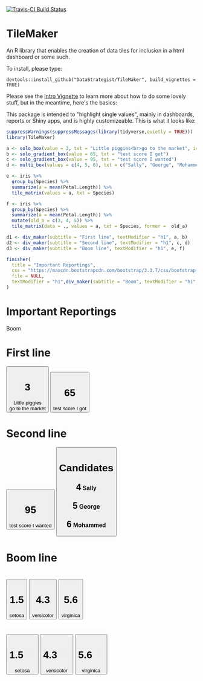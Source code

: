 
[![Travis-CI Build Status](https://travis-ci.org/DataStrategist/TileMaker.svg?branch=master)](https://travis-ci.org/DataStrategist/TileMaker)

TileMaker
=========

An R library that enables the creation of data tiles for inclusion in a html dashboard or some such.

To install, please type:

    devtools::install_github("DataStrategist/TileMaker", build_vignettes = TRUE)

Please see the [Intro Vignette](http://datastrategist.github.io/TileMaker/articles/Intro.html) to learn more about how to do some lovely stuff, but in the meantime, here's the basics:

This package is intended to "highlight single values", mainly in dashboards, reports or Shiny apps, and is highly customizeable. This is what it looks like:

``` r
suppressWarnings(suppressMessages(library(tidyverse,quietly = TRUE)))
library(TileMaker)

a <- solo_box(value = 3, txt = "Little piggies<br>go to the market", icon = "piggy-bank")
b <- solo_gradient_box(value = 65, txt = "test score I got")
c <- solo_gradient_box(value = 95, txt = "test score I wanted")
d <- multi_box(values = c(4, 5, 6), txt = c("Sally", "George", "Mohammed"), icons = c("check", "plus", "calendar"), title = "Candidates")

e <- iris %>%
  group_by(Species) %>%
  summarize(a = mean(Petal.Length)) %>%
  tile_matrix(values = a, txt = Species)

f <- iris %>%
  group_by(Species) %>%
  summarize(a = mean(Petal.Length)) %>%
  mutate(old_a = c(3, 4, 5)) %>%
  tile_matrix(data = ., values = a, txt = Species, former =  old_a)

d1 <- div_maker(subtitle = "First line", textModifier = "h1", a, b)
d2 <- div_maker(subtitle = "Second line", textModifier = "h1", c, d)
d3 <- div_maker(subtitle = "Boom line", textModifier = "h1", e, f)

finisher(
  title = "Important Reportings", 
  css = "https://maxcdn.bootstrapcdn.com/bootstrap/3.3.7/css/bootstrap.min.css",
  file = NULL, 
  textModifier = "h1",div_maker(subtitle = "Boom", textModifier = "hi",d1, d2, d3)
)
```

<!--html_preserve-->
<html>
<body>
<h1>
Important Reportings
</h1>
<hi>Boom</hi>
<h1>
First line
</h1>
<a>
<button class="btn btn-md btn-info" role="button" type="info">
<h1>
<i class="glyphicon glyphicon-piggy-bank"></i> 3
</h1>
Little piggies<br>go to the market
</button>
</a> <a>
<button class="btn btn-md btn-warning" role="button" type="warning">
<h1>
65
</h1>
test score I got
</button>
</a>

<h1>
Second line
</h1>
<a>
<button class="btn btn-md btn-success" role="button" type="success">
<h1>
95
</h1>
test score I wanted
</button>
</a> <a>
<button class="btn btn-md btn-info" role="button" type="info">
<h1>
Candidates
</h1>
<h3>
<i class="glyphicon glyphicon-check"></i> <span style="font-size:150%">4</span> Sally
</h3>
<h3>
<i class="glyphicon glyphicon-plus"></i> <span style="font-size:150%">5</span> George
</h3>
<h3>
<i class="glyphicon glyphicon-calendar"></i> <span style="font-size:150%">6</span> Mohammed
</h3>
</button>
</a>

<h1>
Boom line
</h1>
<a>
<h1>
</h1>
<h2>
<a>
<button class="btn btn-2 btn-danger" role="button" type="danger">
<h1>
1.5
</h1>
setosa
</button>
</a> <a>
<button class="btn btn-2 btn-danger" role="button" type="danger">
<h1>
4.3
</h1>
versicolor
</button>
</a> <a>
<button class="btn btn-2 btn-danger" role="button" type="danger">
<h1>
5.6
</h1>
virginica
</button>
</a>
</h2>

</a> <a>
<h1>
</h1>
<h2>
<a>
<button class="btn btn-2 btn-danger" role="button" type="danger">
<h1>
1.5 <sup style="font-size: 12px;color:#EEEEEE;vertical-align: top;"> <i class="glyphicon glyphicon-chevron-down" style="font-size: 10px; vertical-align: top;"></i> 50% </sup>
</h1>
setosa
</button>
</a> <a>
<button class="btn btn-2 btn-danger" role="button" type="danger">
<h1>
4.3 <sup style="font-size: 12px;color:#EEEEEE;vertical-align: top;"> <i class="glyphicon glyphicon-chevron-up" style="font-size: 10px; vertical-align: top;"></i> 7.5% </sup>
</h1>
versicolor
</button>
</a> <a>
<button class="btn btn-2 btn-danger" role="button" type="danger">
<h1>
5.6 <sup style="font-size: 12px;color:#EEEEEE;vertical-align: top;"> <i class="glyphicon glyphicon-chevron-up" style="font-size: 10px; vertical-align: top;"></i> 12% </sup>
</h1>
virginica
</button>
</a>
</h2>

</a>

</body>
</html>
<!--/html_preserve-->

